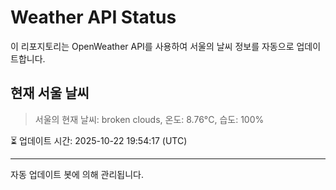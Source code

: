 
# Weather API Status

이 리포지토리는 OpenWeather API를 사용하여 서울의 날씨 정보를 자동으로 업데이트합니다.

## 현재 서울 날씨
> 서울의 현재 날씨: broken clouds, 온도: 8.76°C, 습도: 100%

⏳ 업데이트 시간: 2025-10-22 19:54:17 (UTC)

---
자동 업데이트 봇에 의해 관리됩니다.
